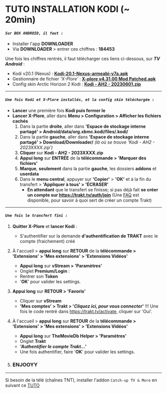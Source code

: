 # TUTO INSTALLATION KODI (~ 20min)
#### *`Sur BOX ANDROID, il faut :`*
- Installer l'app **DOWNLOADER**
- Via **DOWNLOADER** > entrer ces chiffres : **184453** 

Une fois les chiffres rentrés, il faut télécharger ces liens ci-dessous, sur ***TV Android*** :

 - Kodi v20.1 (Nexus) : **[Kodi-20.1-Nexus-armeabi-v7a.apk](https://mirrors.kodi.tv/releases/android/arm/kodi-20.1-Nexus-armeabi-v7a.apk?https=11)**
 - Gestionnaire de fichier *'X-Plore'* : **[X-plore v4.31.00 Mod Patched.apk](X-plore%20v4.31.00%20Mod%20Patched.apk)**
 - Config skin Arctic Horizon 2 Kodi : **[Kodi - AH2 - 20230601.zip](https://dl.dropboxusercontent.com/s/x7osukesynd6pib/Kodi%20-%20AH2%20-%2020230601.zip?dl=0)**
___
#### *`Une fois Kodi et X-Plore installés, et la config skin téléchargée :`*
- **Lancer** une première fois **Kodi puis fermer le**
- **Lancer X-Plore**, aller dans **Menu > Configuration > Afficher les fichiers cachés**
	1. Dans la partie **droite**, aller dans **'Espace de stockage interne partagé' > Android/data/org.xbmc.kodi/files/.kodi/**
	2. Dans la partie **gauche**, aller dans **'Espace de stockage interne partagé' > Download/Downloader/** *(là où se trouve 'Kodi - AH2 - 2023XXXX.zip')*
	3. **Cliquer** sur **Kodi - AH2 - 2023XXXX.zip**
	4. **Appui long** sur **ENTRÉE** de la **télécommande > 'Marquer des fichiers'**
	5. **Marque**, **seulement** dans la partie **gauche**, les dossiers **addons** et **userdata**
	6. Dans le **menu central**, appuyer sur **'Copier'** > **'OK'** et à la fin du transfert > **'Appliquer à tous' > 'ÉCRASER'**
	   - **En attendant** que le transfert se finisse; si pas déjà fait **se créer un compte sur https://trakt.tv/auth/join** 
		(Une [FAQ](https://rentry.org/FAQ_U2PPLAY#%C3%A0-quoi-sert-de-se-connecter-sur-trakt) est disponible, pour savoir à quoi sert de créer un compte Trakt)
___
#### *`Une fois le transfert fini :`*
1. **Quitter X-Plore** et **lancer Kodi** :
	- S'authentifier sur la demande **d'authentification de TRAKT** avec le compte (fraichement) créé

2. À l'accueil > **appui long** sur **RETOUR** de la **télécommande > 'Extensions' > 'Mes extensions' > 'Extensions Vidéos'**
	- **Appui long** sur **vStream > 'Paramètres'** 
	- Onglet **Premium/Login** :
	- Rentrer son **Token**
	- '**OK**' pour valider les settings.

3. **Appui long** sur **RETOUR > 'Favoris'**
	- Cliquer sur **vStream**
	- **'Mes comptes' > Trakt > '***Cliquez ici, pour vous connecter***'**
	!!! Une fois le code rentré dans https://trakt.tv/activate, cliquer sur 'Oui'.

4. À l'accueil > **appui long** sur **RETOUR** de la **télécommande > 'Extensions' > 'Mes extensions' > 'Extensions Vidéos'**
	- **Appui long** sur **TheMovieDb Helper > 'Paramètres'** 
	- Onglet **Trakt**
	- ***'Authentifier le compte Trakt...'***
	- Une fois authentifier, faire '**OK**' pour valider les settings.

5. ### ENJOOYY
___
Si besoin de la télé (chaînes TNT), installer l'addon `Catch-up TV & More` en suivant ce [TUTO](https://catch-up-tv-and-more.github.io/fr/installation/#ii-ajouter-le-d%C3%A9p%C3%B4t-officiel-de-catch-up-tv--more)
